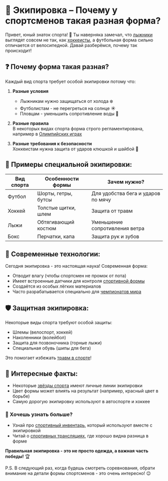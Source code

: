# 👕 Экипировка – Почему у спортсменов такая разная форма?

Привет, юный знаток спорта! 👋 Ты наверняка замечал, что [лыжники](разные_виды_спорта.md) выглядят совсем не так, как [хоккеисты](разные_виды_спорта.md), а футбольная форма сильно отличается от велосипедной. Давай разберёмся, почему так происходит!

## ❓ Почему форма такая разная?

Каждый вид спорта требует особой экипировки потому что:

1. **Разные условия**  
   - Лыжникам нужно защищаться от холода ❄️  
   - Футболистам - не перегреться на солнце ☀️  
   - Пловцам - уменьшить сопротивление воды 🌊

2. **Разные правила**  
   В некоторых видах спорта форма строго регламентирована, например в [Олимпийских играх](олимпийские_игры.md)

3. **Разные требования к безопасности**  
   Хоккеистам нужна защита от ударов клюшкой и шайбой 🏒

## 🏈 Примеры специальной экипировки:

| Вид спорта | Особенности формы | Зачем нужно? |
|------------|------------------|-------------|
| Футбол | Шорты, гетры, бутсы | Для удобства бега и ударов по мячу |
| Хоккей | Толстые щитки, шлем | Защита от травм |
| Лыжи | Обтягивающий костюм | Уменьшение сопротивления ветра |
| Бокс | Перчатки, капа | Защита рук и зубов |

## 🔬 Современные технологии:

Сегодня экипировка - это настоящая наука! Современная форма:
- Отводит влагу (чтобы спортсмен не промок от пота)
- Имеет встроенные датчики для контроля [спортивной формы](спортивная_форма.md)
- Создаётся из особых лёгких материалов
- Часто разрабатывается специально для [чемпионатов мира](чемпионат_мира.md)

## 🛡️ Защитная экипировка:

Некоторые виды спорта требуют особой защиты:
- Шлемы (велоспорт, хоккей)
- Наколенники (волейбол)
- Защита для позвоночника (горные лыжи)
- Специальная обувь (шипы для бега)

Это помогает избежать [травм в спорте](травмы_в_спорте.md)!

## 🌟 Интересные факты:

- Некоторые [звёзды спорта](звёзды_спорта.md) имеют личные линии экипировки
- Цвет формы может влиять на результат (например, красный цвет в борьбе)
- Самую дорогую экипировку используют в автоспорте и хоккее

### 🎯 Хочешь узнать больше?
- Узнай про [спортивный инвентарь](спортивный_инвентарь.md), который используют вместе с экипировкой
- Читай о [спортивных трансляциях](спортивные_трансляции.md), где хорошо видна разница в форме

**Правильная экипировка - это не просто одежда, а важная часть победы!** 🏆

P.S. В следующий раз, когда будешь смотреть соревнования, обрати внимание на детали формы спортсменов - это очень интересно! 😉